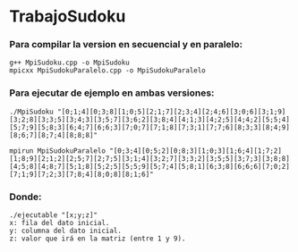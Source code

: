 # TrabajoSudoku

### Para compilar la version en secuencial y en paralelo:
```
g++ MpiSudoku.cpp -o MpiSudoku
mpicxx MpiSudokuParalelo.cpp -o MpiSudokuParalelo

```

### Para ejecutar de ejemplo en ambas versiones:

```
./MpiSudoku "[0;1;4][0;3;8][1;0;5][2;1;7][2;3;4][2;4;6][3;0;6][3;1;9][3;2;8][3;3;5][3;4;3][3;5;7][3;6;2][3;8;4][4;1;3][4;2;5][4;4;2][5;5;4][5;7;9][5;8;3][6;4;7][6;6;3][7;0;7][7;1;8][7;3;1][7;7;6][8;3;3][8;4;9][8;6;7][8;7;4][8;8;8]"

mpirun MpiSudokuParalelo "[0;3;4][0;5;2][0;8;3][1;0;3][1;6;4][1;7;2][1;8;9][2;1;2][2;5;7][2;7;5][3;1;4][3;2;7][3;3;2][3;5;5][3;7;3][3;8;8][4;5;8][4;8;7][5;1;8][5;2;5][5;5;9][5;7;4][5;8;1][6;3;8][6;6;6][7;0;2][7;1;9][7;2;3][7;8;4][8;0;8][8;1;6]"

```

### Donde:
```
./ejecutable "[x;y;z]"
x: fila del dato inicial.
y: columna del dato inicial.
z: valor que irá en la matriz (entre 1 y 9).

```
